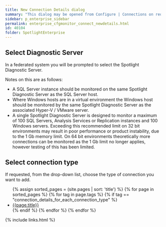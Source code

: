 ```yaml
---
title: New Connection Details dialog
summary: "This dialog may be opened from Configure | Connections on request to add a new connection."
sidebar: p_enterprise_sidebar
permalink: enterprise_cfgmonitor_connect_newdetails.html
id: 40104
folder: SpotlightEnterprise
---
```




## Select Diagnostic Server

In a federated system you will be prompted to select the Spotlight Diagnostic Server.

Notes on this are as follows:

* A SQL Server instance should be monitored on the same Spotlight Diagnostic Server as the SQL Server host.
* Where Windows hosts are in a virtual environment the Windows host should be monitored by the same Spotlight Diagnostic Server as the associated Hyper-V / VMware server.
* A single Spotlight Diagnostic Server is designed to monitor a maximum of 100 SQL Servers, Analysis Services or Replication instances and 100 Windows servers. Exceeding this recommended limit on 32 bit environments may result in poor performance or product instability, due to the 1 Gb memory limit. On 64 bit environments theoretically more connections can be monitored as the 1 Gb limit no longer applies, however testing of this has been limited.

## Select connection type

If requested, from the drop-down list, choose the type of connection you want to add.

<ul>
{% assign sorted_pages = (site.pages | sort: 'title') %}
{% for page in sorted_pages %}
{% for tag in page.tags %}
{% if tag == "connection_details_for_each_connection_type" %}
<li><a href="{{ page.url | remove_first:'/' }}">{{page.title}}</a></li>
{% endif %}
{% endfor %}
{% endfor %}
</ul>

{% include links.html %}
